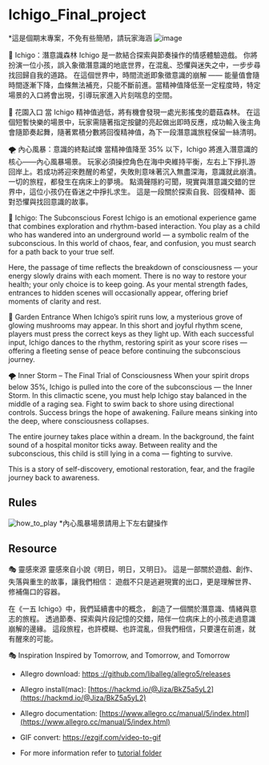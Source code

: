 # Ichigo_Final_project
*這是個期末專案，不免有些簡陋，請玩家海涵
![image](https://github.com/user-attachments/assets/014bbb3a-3b54-44f0-a917-f32f07928459)


🌊 Ichigo：潛意識森林
Ichigo 是一款結合探索與節奏操作的情感體驗遊戲。
 你將扮演一位小孩，誤入象徵潛意識的地底世界，在混亂、恐懼與迷失之中，一步步尋找回歸自我的道路。
在這個世界中，時間流逝即象徵意識的崩解 —— 能量值會隨時間逐漸下降，血條無法補充，只能不斷前進。當精神值降低至一定程度時，特定場景的入口將會出現，引導玩家進入片刻喘息的空間。

🌸 花園入口
當 Ichigo 精神值過低，將有機會發現一處光影搖曳的蘑菇森林。
 在這個短暫快樂的場景中，玩家需隨著指定按鍵的亮起做出即時反應，成功輸入後主角會隨節奏起舞，隨著累積分數將回復精神值，為下一段潛意識旅程保留一絲清明。

🌪 內心風暴：意識的終點試煉
當精神值降至 35% 以下，Ichigo 將進入潛意識的核心——內心風暴場景。
 玩家必須操控角色在海中央維持平衡，左右上下掙扎游回岸上。若成功將迎來甦醒的希望，失敗則意味著沉入無盡深海，意識就此崩潰。
一切的旅程，都發生在病床上的夢境。
 點滴聲隱約可聞，現實與潛意識交錯的世界中，這位小孩仍在昏迷之中掙扎求生。
這是一段關於探索自我、回復精神、面對恐懼與找回意識的故事。

🌊 Ichigo: The Subconscious Forest
Ichigo is an emotional experience game that combines exploration and rhythm-based interaction.
You play as a child who has wandered into an underground world — a symbolic realm of the subconscious. In this world of chaos, fear, and confusion, you must search for a path back to your true self.

Here, the passage of time reflects the breakdown of consciousness — your energy slowly drains with each moment. There is no way to restore your health; your only choice is to keep going. As your mental strength fades, entrances to hidden scenes will occasionally appear, offering brief moments of clarity and rest.

🌸 Garden Entrance
When Ichigo’s spirit runs low, a mysterious grove of glowing mushrooms may appear.
In this short and joyful rhythm scene, players must press the correct keys as they light up. With each successful input, Ichigo dances to the rhythm, restoring spirit as your score rises — offering a fleeting sense of peace before continuing the subconscious journey.

🌪 Inner Storm – The Final Trial of Consciousness
When your spirit drops below 35%, Ichigo is pulled into the core of the subconscious — the Inner Storm.
In this climactic scene, you must help Ichigo stay balanced in the middle of a raging sea. Fight to swim back to shore using directional controls. Success brings the hope of awakening. Failure means sinking into the deep, where consciousness collapses.

The entire journey takes place within a dream.
In the background, the faint sound of a hospital monitor ticks away. Between reality and the subconscious, this child is still lying in a coma — fighting to survive.

This is a story of self-discovery, emotional restoration, fear, and the fragile journey back to awareness.

## Rules

![how_to_play](https://github.com/user-attachments/assets/38e0f261-9153-4682-93dd-c20831af8065)
*內心風暴場景請用上下左右鍵操作

## Resource
🎭 靈感來源
靈感來自小說《明日，明日，又明日》。
這是一部關於遊戲、創作、失落與重生的故事，讓我們相信：
遊戲不只是逃避現實的出口，更是理解世界、修補傷口的容器。

在《一五 Ichigo》中，我們延續書中的概念，
創造了一個關於潛意識、情緒與意志的旅程。
透過節奏、探索與片段記憶的交錯，陪伴一位病床上的小孩走過意識崩解的邊緣。
這段旅程，也許模糊、也許混亂，但我們相信，只要還在前進，就有醒來的可能。

🎭 Inspiration
Inspired by Tomorrow, and Tomorrow, and Tomorrow


- Allegro download: [https ://github.com/liballeg/allegro5/releases](https://github.com/liballeg/allegro5/releases)

- Allegro install(mac): [https://hackmd.io/@Jiza/BkZ5a5yL2](https://hackmd.io/@Jiza/BkZ5a5yL2)
- Allegro documentation: [https://www.allegro.cc/manual/5/index.html](https://www.allegro.cc/manual/5/index.html)
- GIF convert: https://ezgif.com/video-to-gif
- For more information refer to [tutorial folder](https://github.com/yuan7122/I2P1_Final_project/tree/master/tutorial)
